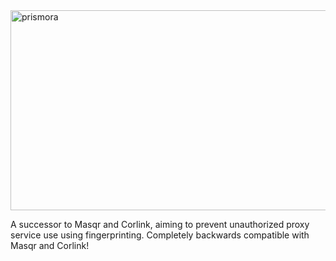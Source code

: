 <img src="https://socialify.git.ci/NebulaServices/Prismora/image?description=1&forks=1&issues=1&language=1&name=1&owner=1&pattern=Signal&pulls=1&stargazers=1&theme=Dark" alt="prismora" width="640" height="320" />

A successor to Masqr and Corlink, aiming to prevent unauthorized proxy service use using fingerprinting.
Completely backwards compatible with Masqr and Corlink!
